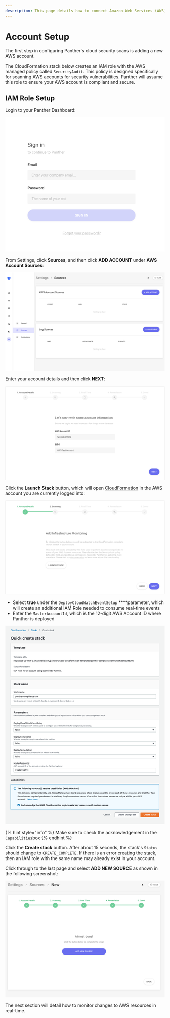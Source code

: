 ```yaml
---
description: This page details how to connect Amazon Web Services (AWS) to Panther
---
```


# Account Setup

The first step in configuring Panther's cloud security scans is adding a new AWS account.

The CloudFormation stack below creates an IAM role with the AWS managed policy called `SecurityAudit`. This policy is designed specifically for scanning AWS accounts for security vulnerabilities. Panther will assume this role to ensure your AWS account is compliant and secure.

## IAM Role Setup

Login to your Panther Dashboard:

![](../../.gitbook/assets/screen-shot-2020-01-17-at-4.35.20-pm.png)

From Settings, click **Sources**, and then click **ADD ACCOUNT** under **AWS Account Sources**:

![](../../.gitbook/assets/screen-shot-2020-01-17-at-4.33.47-pm.png)

Enter your account details and then click **NEXT**:

![](../../.gitbook/assets/screen-shot-2020-01-17-at-4.28.39-pm.png)

Click the **Launch Stack** button, which will open [CloudFormation](https://aws.amazon.com/cloudformation/) in the AWS account you are currently logged into:

![](../../.gitbook/assets/screen-shot-2020-01-21-at-4.25.25-pm.png)

- Select **true** under the `DeployCloudWatchEventSetup` \*\*\*\*parameter, which will create an additional IAM Role needed to consume real-time events
- Enter the `MasterAccountId`, which is the 12-digit AWS Account ID where Panther is deployed

![](../../.gitbook/assets/screen-shot-2020-01-17-at-4.37.49-pm.png)

{% hint style="info" %}
Make sure to check the acknowledgement in the `Capabilities`box
{% endhint %}

Click the **Create stack** button. After about 15 seconds, the stack's `Status` should change to `CREATE_COMPLETE`. If there is an error creating the stack, then an IAM role with the same name may already exist in your account.

Click through to the last page and select **ADD NEW SOURCE** as shown in the following screenshot:

![](../../.gitbook/assets/screen-shot-2020-01-17-at-5.18.21-pm.png)

The next section will detail how to monitor changes to AWS resources in real-time.
